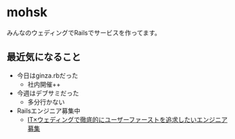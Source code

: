 # mohsk

みんなのウェディングでRailsでサービスを作ってます。

## 最近気になること
- 今日はginza.rbだった
  - 社内開催++
- 今週はデブサミだった
  - 多分行かない
- Railsエンジニア募集中
  - [IT×ウェディングで徹底的にユーザーファーストを追求したいエンジニア募集](https://www.wantedly.com/projects/4321)
